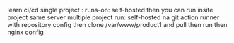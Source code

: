 learn ci/cd
single project :   runs-on: self-hosted 
then you can run insite project
same server multiple project run: self-hosted na
 git action runner with repository config then clone /var/www/product1 and pull then run 
 then nginx config 
 